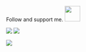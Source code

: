  
Follow and support me. <img src="https://25.media.tumblr.com/2a05825a3475937e1a5395d4309f2636/tumblr_mtrqehhDJD1qgb1mto1_250.gif" width ="42"/>

[<img src="https://img.shields.io/badge/LinkedIn-0077B5?style=for-the-badge&logo=linkedin&logoColor=white" />](https://www.linkedin.com/in/xyrelljoi/)
[<img src="https://img.shields.io/badge/Twitter-1DA1F2?style=for-the-badge&logo=twitter&logoColor=white" />](https://twitter.com/saireljoi)

<img src= "https://github-readme-stats.vercel.app/api?username=xyrelljoi&show_icons=true&title_color=fe7773&icon_color=fe7773&count_private=true"/>

